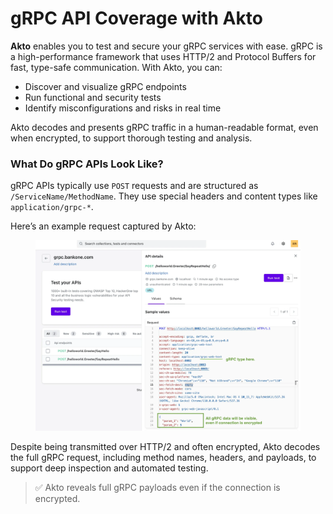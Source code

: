 # gRPC API Coverage with Akto

**Akto** enables you to test and secure your gRPC services with ease. gRPC is a high-performance framework that uses HTTP/2 and Protocol Buffers for fast, type-safe communication. With Akto, you can:

* Discover and visualize gRPC endpoints
* Run functional and security tests
* Identify misconfigurations and risks in real time

Akto decodes and presents gRPC traffic in a human-readable format, even when encrypted, to support thorough testing and analysis.

### What Do gRPC APIs Look Like?

gRPC APIs typically use `POST` requests and are structured as `/ServiceName/MethodName`. They use special headers and content types like `application/grpc-*`.

Here’s an example request captured by Akto:

<figure><img src="../../.gitbook/assets/image (2) (1) (1).png" alt=""><figcaption></figcaption></figure>

Despite being transmitted over HTTP/2 and often encrypted, Akto decodes the full gRPC request, including method names, headers, and payloads, to support deep inspection and automated testing.

> ✅ Akto reveals full gRPC payloads even if the connection is encrypted.
